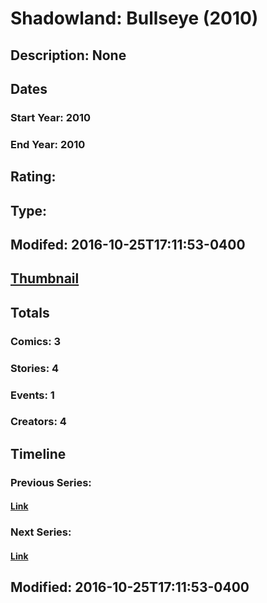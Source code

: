 # Shadowland: Bullseye (2010)
## Description: None
## Dates
### Start Year: 2010
### End Year: 2010
## Rating: 
## Type: 
## Modifed: 2016-10-25T17:11:53-0400
## [Thumbnail](http://i.annihil.us/u/prod/marvel/i/mg/f/10/4beabfb76e215.jpg)
## Totals
### Comics: 3
### Stories: 4
### Events: 1
### Creators: 4
## Timeline
### Previous Series: 
#### [Link]()
### Next Series: 
#### [Link]()
## Modified: 2016-10-25T17:11:53-0400